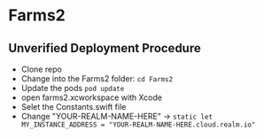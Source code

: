 # Farms2

## Unverified Deployment Procedure

- Clone repo
- Change into the Farms2 folder: ```cd Farms2```
- Update the pods ```pod update``` 
- open farms2.xcworkspace with Xcode
- Selet the Constants.swift file
- Change "YOUR-REALM-NAME-HERE" -> ```static let MY_INSTANCE_ADDRESS = "YOUR-REALM-NAME-HERE.cloud.realm.io" ```

